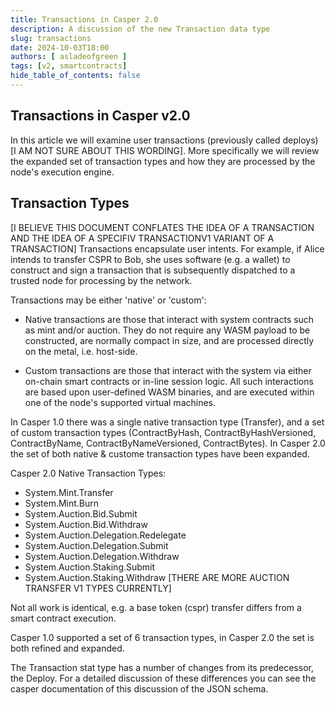 ```yaml
---
title: Transactions in Casper 2.0
description: A discussion of the new Transaction data type
slug: transactions
date: 2024-10-03T18:00
authors: [ asladeofgreen ]
tags: [v2, smartcontracts]
hide_table_of_contents: false
---
```


## Transactions in Casper v2.0

In this article we will examine user transactions (previously called deploys) [I AM NOT SURE ABOUT THIS WORDING].  More specifically we will review the expanded set of transaction types and how they are processed by the node's execution engine.

<!-- truncate -->

## Transaction Types

[I BELIEVE THIS DOCUMENT CONFLATES THE IDEA OF A TRANSACTION AND THE IDEA OF A SPECIFIV TRANSACTIONV1 VARIANT OF A TRANSACTION]
Transactions encapsulate user intents.  For example, if Alice intends to transfer CSPR to Bob, she uses software (e.g. a wallet) to construct and sign a transaction that is subsequently dispatched to a trusted node for processing by the network.

Transactions may be either 'native' or 'custom':

- Native transactions are those that interact with system contracts such as mint and/or auction.  They do not require any WASM payload to be constructed,  are normally compact in size, and are processed directly on the metal, i.e. host-side.

- Custom transactions are those that interact with the system via either on-chain smart contracts or in-line session logic.  All such interactions are based upon user-defined WASM binaries, and are executed within one of the node's supported virtual machines.

In Casper 1.0 there was a single native transaction type (Transfer), and a set of custom transaction types (ContractByHash, ContractByHashVersioned, ContractByName, ContractByNameVersioned, ContractBytes). In Casper 2.0 the set of both native & custome transaction types have been expanded.

Casper 2.0 Native Transaction Types:

- System.Mint.Transfer
- System.Mint.Burn
- System.Auction.Bid.Submit
- System.Auction.Bid.Withdraw
- System.Auction.Delegation.Redelegate
- System.Auction.Delegation.Submit
- System.Auction.Delegation.Withdraw
- System.Auction.Staking.Submit
- System.Auction.Staking.Withdraw
[THERE ARE MORE AUCTION TRANSFER V1 TYPES CURRENTLY]

Not all work is identical, e.g. a base token (cspr) transfer differs from a smart contract execution.  

Casper 1.0 supported a set of 6 transaction types, in Casper 2.0 the set is both refined and expanded.

The Transaction stat type has a number of changes from its predecessor, the Deploy. For a detailed discussion of these differences you can see the casper documentation of this discussion of the JSON schema. 


